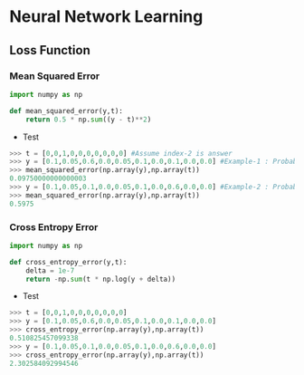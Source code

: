 # Neural Network Learning
## Loss Function
### Mean Squared Error
```python
import numpy as np

def mean_squared_error(y,t):
    return 0.5 * np.sum((y - t)**2)
```
* Test
```python
>>> t = [0,0,1,0,0,0,0,0,0,0] #Assume index-2 is answer
>>> y = [0.1,0.05,0.6,0.0,0.05,0.1,0.0,0.1,0.0,0.0] #Example-1 : Probability of index-2 is the highest(0.6)
>>> mean_squared_error(np.array(y),np.array(t))
0.09750000000000003
>>> y = [0.1,0.05,0.1,0.0,0.05,0.1,0.0,0.6,0.0,0.0] #Example-2 : Probability of index-7 is the highest(0.6)
>>> mean_squared_error(np.array(y),np.array(t))
0.5975
```

### Cross Entropy Error
```python
import numpy as np

def cross_entropy_error(y,t):
    delta = 1e-7
    return -np.sum(t * np.log(y + delta))
```
* Test
```python
>>> t = [0,0,1,0,0,0,0,0,0,0]
>>> y = [0.1,0.05,0.6,0.0,0.05,0.1,0.0,0.1,0.0,0.0]
>>> cross_entropy_error(np.array(y),np.array(t))
0.510825457099338
>>> y = [0.1,0.05,0.1,0.0,0.05,0.1,0.0,0.6,0.0,0.0]
>>> cross_entropy_error(np.array(y),np.array(t))
2.302584092994546
```
